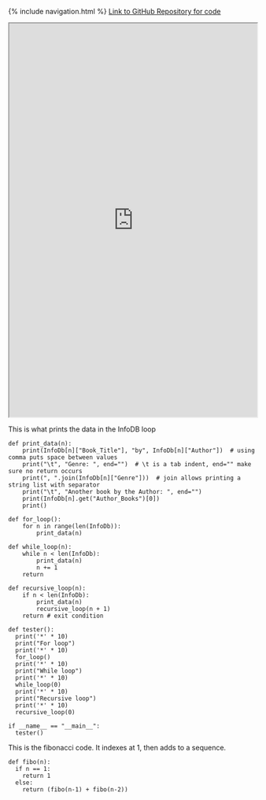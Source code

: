 {% include navigation.html %}
<a href="https://github.com/peacekeeper6/Jun-CSP-Project">Link to GitHub Repository for code</a>

<iframe height="800px" width="100%" src="https://replit.com/@TWIYJun/Jun-CSP-Project?lite=true"></iframe>



This is what prints the data in the InfoDB loop

````
def print_data(n):
    print(InfoDb[n]["Book_Title"], "by", InfoDb[n]["Author"])  # using comma puts space between values
    print("\t", "Genre: ", end="")  # \t is a tab indent, end="" make sure no return occurs
    print(", ".join(InfoDb[n]["Genre"]))  # join allows printing a string list with separator
    print("\t", "Another book by the Author: ", end="")
    print(InfoDb[n].get("Author_Books")[0])
    print()

def for_loop():
    for n in range(len(InfoDb)):
        print_data(n)
      
def while_loop(n):
    while n < len(InfoDb):
        print_data(n)
        n += 1
    return
  
def recursive_loop(n):
    if n < len(InfoDb):
        print_data(n)
        recursive_loop(n + 1)
    return # exit condition

def tester():
  print('*' * 10)
  print("For loop")
  print('*' * 10)
  for_loop()
  print('*' * 10)
  print("While loop")
  print('*' * 10)
  while_loop(0)
  print('*' * 10)
  print("Recursive loop")
  print('*' * 10)
  recursive_loop(0)

if __name__ == "__main__":
  tester()
````

This is the fibonacci code. It indexes at 1, then adds to a sequence.

````
def fibo(n):
  if n == 1:
    return 1
  else: 
    return (fibo(n-1) + fibo(n-2))
````
